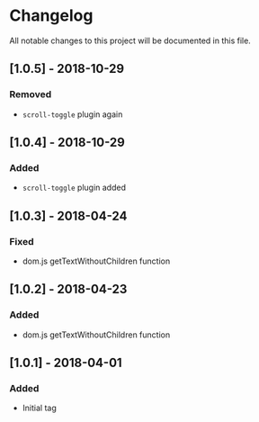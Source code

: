 # Changelog
All notable changes to this project will be documented in this file.

## [1.0.5] - 2018-10-29

### Removed
- `scroll-toggle` plugin again

## [1.0.4] - 2018-10-29

### Added
- `scroll-toggle` plugin added

## [1.0.3] - 2018-04-24

### Fixed
- dom.js getTextWithoutChildren function

## [1.0.2] - 2018-04-23

### Added
- dom.js getTextWithoutChildren function

## [1.0.1] - 2018-04-01

### Added
- Initial tag
